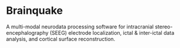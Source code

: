 # Brainquake
A multi-modal neurodata processing software for intracranial stereo-encephalography (SEEG) electrode localization, ictal &amp; inter-ictal data analysis, and cortical surface reconstruction.

